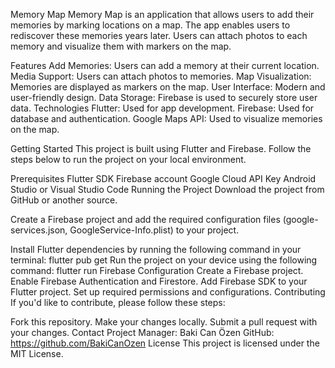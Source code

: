 Memory Map
Memory Map is an application that allows users to add their memories by marking locations on a map. The app enables users to rediscover these memories years later. Users can attach photos to each memory and visualize them with markers on the map.

Features
Add Memories: Users can add a memory at their current location.
Media Support: Users can attach photos to memories.
Map Visualization: Memories are displayed as markers on the map.
User Interface: Modern and user-friendly design.
Data Storage: Firebase is used to securely store user data.
Technologies
Flutter: Used for app development.
Firebase: Used for database and authentication.
Google Maps API: Used to visualize memories on the map.

Getting Started
This project is built using Flutter and Firebase. Follow the steps below to run the project on your local environment.

Prerequisites
Flutter SDK
Firebase account
Google Cloud API Key
Android Studio or Visual Studio Code
Running the Project
Download the project from GitHub or another source.

Create a Firebase project and add the required configuration files (google-services.json, GoogleService-Info.plist) to your project.

Install Flutter dependencies by running the following command in your terminal:
flutter pub get
Run the project on your device using the following command:
flutter run
Firebase Configuration
Create a Firebase project.
Enable Firebase Authentication and Firestore.
Add Firebase SDK to your Flutter project.
Set up required permissions and configurations.
Contributing
If you'd like to contribute, please follow these steps:

Fork this repository.
Make your changes locally.
Submit a pull request with your changes.
Contact
Project Manager: Baki Can Özen
GitHub: https://github.com/BakiCanOzen
License
This project is licensed under the MIT License.
